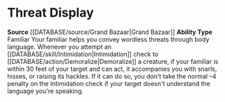 ﻿---
ability_type: Familiar
id: '67'
name: Threat Display
rarity: Common
source: '[[DATABASE/source/Grand Bazaar|Grand Bazaar]]'
type: Familiar Ability

---
# Threat Display

**Source** [[DATABASE/source/Grand Bazaar|Grand Bazaar]]
**Ability Type** Familiar
Your familiar helps you convey wordless threats through body language. Whenever you attempt an [[DATABASE/skill/Intimidation|Intimidation]] check to [[DATABASE/action/Demoralize|Demoralize]] a creature, if your familiar is within 30 feet of your target and can act, it accompanies you with snarls, hisses, or raising its hackles. If it can do so, you don't take the normal –4 penalty on the Intimidation check if your target doesn't understand the language you're speaking.